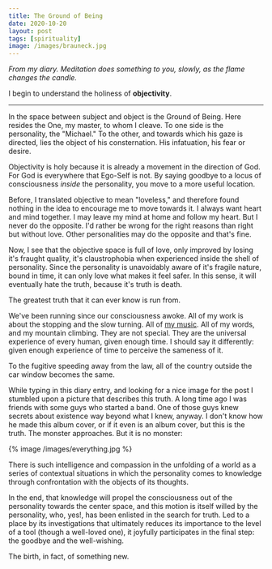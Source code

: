 ```yaml
---
title: The Ground of Being
date: 2020-10-20
layout: post
tags: [spirituality]
image: /images/brauneck.jpg
---
```


*From my diary. Meditation does something to you, slowly, as the flame
changes the candle.*

I begin to understand the holiness of **objectivity**.

----

In the space between subject and object is the Ground of Being. Here resides the
One, my master, to whom I cleave. To one side is the personality, the "Michael."
To the other, and towards which his gaze is directed, lies the object of his
consternation. His infatuation, his fear or desire.

Objectivity is holy because it is already a movement in the direction of God.
For God is everywhere that Ego-Self is not. By saying goodbye to a locus of
consciousness *inside* the personality, you move to a more useful location.

Before, I translated objective to mean "loveless," and therefore found nothing in
the idea to encourage me to move towards it. I always want heart and mind together.
I may leave my mind at home and follow my heart. But I never do the opposite.
I'd rather be wrong for the right reasons than right but without love. Other
personalities may do the opposite and that's fine.

Now, I see that the objective space is full of love, only improved by losing it's
fraught quality, it's claustrophobia when experienced inside the shell of
personality. Since the personality is unavoidably aware of it's fragile nature,
bound in time, it can only love what makes it feel safer. In this sense, it will
eventually hate the truth, because it's truth is death.

The greatest truth that it can ever know is run from.

We've been running since our consciousness awoke. All of my work is about the
stopping and the slow turning. All of [my music](https://soundcloud.com/ripsawridge/dawn-treader).
All of my words, and my mountain
climbing. They are not special. They are the universal experience of every human,
given enough time. I should say it differently: given enough experience of time
to perceive the sameness of it.

To the fugitive speeding away from the law, all of the country outside the car window
becomes the same.

While typing in this diary entry, and looking for a nice image for the post
I stumbled upon a picture that describes this truth. A long time ago I
was friends with some guys who started a band. One of those guys knew secrets
about existence way beyond what I knew, anyway. I don't know how he made
this album cover, or if it even is an album cover, but this is the truth.
The monster approaches. But it is no monster:

{% image /images/everything.jpg %}

There is such intelligence and compassion in the unfolding of a world as a series
of contextual situations in which the personality comes to knowledge through
confrontation with the objects of its thoughts.

In the end, that knowledge will propel the consciousness out of the personality
towards the center space, and this motion is itself willed by the personality, who,
yes!, has been enlisted in the search for truth. Led to a place by its investigations
that ultimately reduces its importance to the level of a tool (though a well-loved one),
it joyfully participates in the final step: the goodbye and the well-wishing.

The birth, in fact, of something new.
